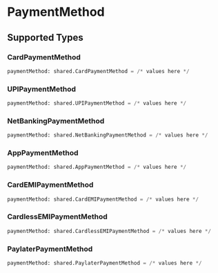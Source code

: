 # PaymentMethod


## Supported Types

### CardPaymentMethod

```python
paymentMethod: shared.CardPaymentMethod = /* values here */
```

### UPIPaymentMethod

```python
paymentMethod: shared.UPIPaymentMethod = /* values here */
```

### NetBankingPaymentMethod

```python
paymentMethod: shared.NetBankingPaymentMethod = /* values here */
```

### AppPaymentMethod

```python
paymentMethod: shared.AppPaymentMethod = /* values here */
```

### CardEMIPaymentMethod

```python
paymentMethod: shared.CardEMIPaymentMethod = /* values here */
```

### CardlessEMIPaymentMethod

```python
paymentMethod: shared.CardlessEMIPaymentMethod = /* values here */
```

### PaylaterPaymentMethod

```python
paymentMethod: shared.PaylaterPaymentMethod = /* values here */
```


